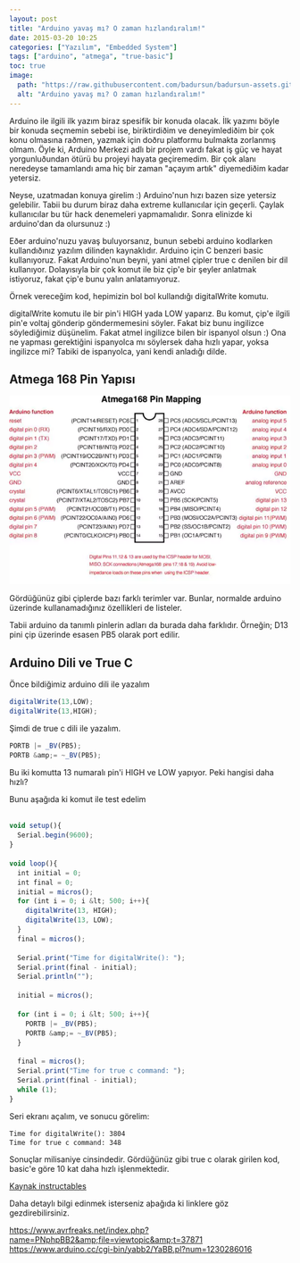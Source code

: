 ```yaml
---
layout: post
title: "Arduino yavaş mı? O zaman hızlandıralım!"
date: 2015-03-20 10:25
categories: ["Yazılım", "Embedded System"]
tags: ["arduino", "atmega", "true-basic"]
toc: true
image:
  path: "https://raw.githubusercontent.com/badursun/badursun-assets.github.io/refs/heads/main/img/arduino-performance-66eea9299cbc3.webp"
  alt: "Arduino yavaş mı? O zaman hızlandıralım!"
---
```


Arduino ile ilgili ilk yazım biraz spesifik bir konuda olacak. İlk yazımı böyle bir konuda seçmemin sebebi ise, biriktirdiðim ve deneyimlediðim bir çok konu olmasına raðmen, yazmak için doðru platformu bulmakta zorlanmış olmam. Öyle ki, Arduino Merkezi adlı bir projem vardı fakat iş güç ve hayat yorgunluðundan ötürü bu projeyi hayata geçiremedim. Bir çok alanı neredeyse tamamlandı ama hiç bir zaman "açayım artık" diyemediðim kadar yetersiz.

Neyse, uzatmadan konuya girelim :) Arduino'nun hızı bazen size yetersiz gelebilir. Tabii bu durum biraz daha extreme kullanıcılar için geçerli. Çaylak kullanıcılar bu tür hack denemeleri yapmamalıdır. Sonra elinizde ki arduino'dan da olursunuz :)

Eðer arduino'nuzu yavaş buluyorsanız, bunun sebebi arduino kodlarken kullandıðınız yazılım dilinden kaynaklıdır. Arduino için C benzeri basic kullanıyoruz. Fakat Arduino'nun beyni, yani atmel çipler true c denilen bir dil kullanıyor. Dolayısıyla bir çok komut ile biz çip'e bir şeyler anlatmak istiyoruz, fakat çip'e bunu yalın anlatamıyoruz.

Örnek vereceğim kod, hepimizin bol bol kullandığı digitalWrite komutu.

digitalWrite komutu ile bir pin'i HIGH yada LOW yaparız. Bu komut, çip'e ilgili pin'e voltaj gönderip göndermemesini söyler. Fakat biz bunu ingilizce söylediğimiz düşünelim. Fakat atmel ingilizce bilen bir ispanyol olsun :) Ona ne yapması gerektiğini ispanyolca mı söylersek daha hızlı yapar, yoksa ingilizce mi? Tabiki de ispanyolca, yani kendi anladığı dilde.

## Atmega 168 Pin Yapısı
![Atmega 168 pin yapısı](https://raw.githubusercontent.com/badursun/badursun-assets.github.io/refs/heads/main/img/0d6482d867b07eec4d0d6c209f922418-66eea8fc44689.webp)

Gördüğünüz gibi çiplerde bazı farklı terimler var. Bunlar, normalde arduino üzerinde kullanamadığınız özellikleri de listeler.

Tabii arduino da tanımlı pinlerin adları da burada daha farklıdır. Örneğin; D13 pini çip üzerinde esasen PB5 olarak port edilir.

## Arduino Dili ve True C
Önce bildiğimiz arduino dili ile yazalım

```javascript
digitalWrite(13,LOW);
digitalWrite(13,HIGH);
```

Şimdi de true c dili ile yazalım.

```javascript
PORTB |= _BV(PB5);
PORTB &amp;= ~_BV(PB5);
```

Bu iki komutta 13 numaralı pin'i HIGH ve LOW yapıyor. Peki hangisi daha hızlı?

Bunu aşağıda ki komut ile test edelim

```javascript

void setup(){
  Serial.begin(9600);
}

void loop(){
  int initial = 0;
  int final = 0;
  initial = micros();
  for (int i = 0; i &lt; 500; i++){
    digitalWrite(13, HIGH);
    digitalWrite(13, LOW);
  }
  final = micros();

  Serial.print("Time for digitalWrite(): ");
  Serial.print(final - initial);
  Serial.println("");

  initial = micros();

  for (int i = 0; i &lt; 500; i++){
    PORTB |= _BV(PB5);
    PORTB &amp;= ~_BV(PB5);
  }

  final = micros();
  Serial.print("Time for true c command: ");
  Serial.print(final - initial);
  while (1);
}
```

Seri ekranı açalım, ve sonucu görelim:

```log
Time for digitalWrite(): 3804
Time for true c command: 348
```

Sonuçlar milisaniye cinsindedir. Gördüğünüz gibi true c olarak girilen kod, basic'e göre 10 kat daha hızlı işlenmektedir.

[Kaynak instructables](https://www.instructables.com/id/Arduino-is-Slow-and-how-to-fix-it/?ALLSTEPS)

Daha detaylı bilgi edinmek isterseniz aþağıda ki linklere göz gezdirebilirsiniz.

https://www.avrfreaks.net/index.php?name=PNphpBB2&amp;file=viewtopic&amp;t=37871
https://www.arduino.cc/cgi-bin/yabb2/YaBB.pl?num=1230286016